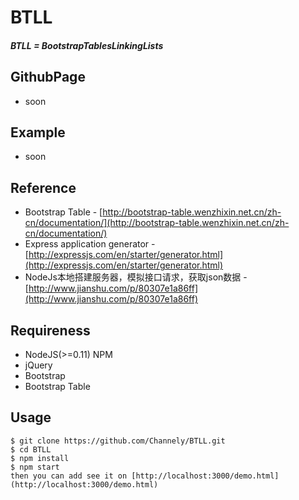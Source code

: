 # BTLL 
##### BTLL = BootstrapTablesLinkingLists

## GithubPage
- soon

## Example
- soon

## Reference
- Bootstrap Table - [http://bootstrap-table.wenzhixin.net.cn/zh-cn/documentation/](http://bootstrap-table.wenzhixin.net.cn/zh-cn/documentation/)
- Express application generator - [http://expressjs.com/en/starter/generator.html](http://expressjs.com/en/starter/generator.html)
- NodeJs本地搭建服务器，模拟接口请求，获取json数据 - [http://www.jianshu.com/p/80307e1a86ff](http://www.jianshu.com/p/80307e1a86ff)

## Requireness
- NodeJS(>=0.11) NPM
- jQuery
- Bootstrap
- Bootstrap Table

## Usage
    $ git clone https://github.com/Channely/BTLL.git
    $ cd BTLL
    $ npm install
    $ npm start
    then you can add see it on [http://localhost:3000/demo.html](http://localhost:3000/demo.html)
    
